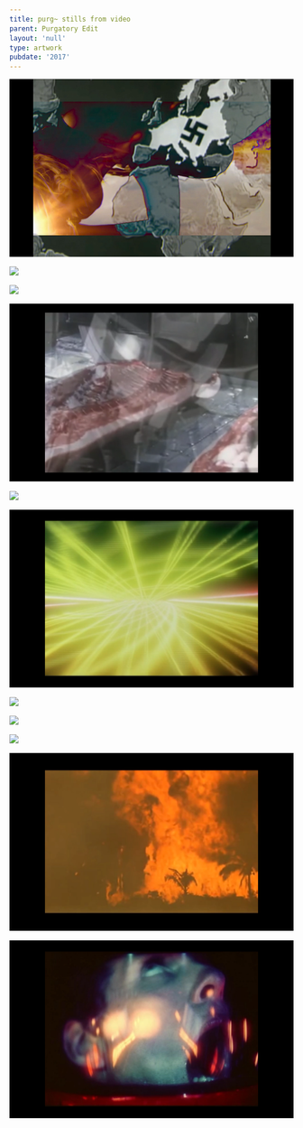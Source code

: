 ```yaml
---
title: purg~ stills from video
parent: Purgatory Edit
layout: 'null'
type: artwork
pubdate: '2017'
---
```

![](https://raw.githubusercontent.com/mpalash/aliakbarmehta/master/assets/img/ali-akbar-mehta_purgatory-edit_01.jpg)

![](/assets/img/ali-akbar-mehta_purgatory-edit_02.png)

![](/assets/img/ali-akbar-mehta_purgatory-edit_03.png)

![](/assets/img/ali-akbar-mehta_purgatory-edit_04.png)

![](/assets/img/ali-akbar-mehta_purgatory-edit_05.png)

![](/assets/img/ali-akbar-mehta_purgatory-edit_06.png)

![](/assets/img/ali-akbar-mehta_purgatory-edit_07.png)

![](/assets/img/ali-akbar-mehta_purgatory-edit_08.png)

![](/assets/img/ali-akbar-mehta_purgatory-edit_09.png)

![](/assets/img/ali-akbar-mehta_purgatory-edit_11.png)

![](/assets/img/ali-akbar-mehta_purgatory-edit_12.png)
